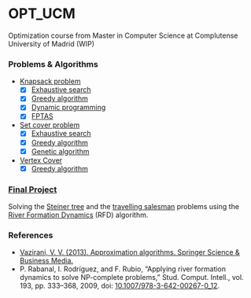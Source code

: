 # OPT_UCM
Optimization course from Master in Computer Science at Complutense University of Madrid (WIP)

### Problems & Algorithms
- [Knapsack problem](https://en.wikipedia.org/wiki/Knapsack_problem)
  - [x] [Exhaustive search](https://en.wikipedia.org/wiki/Brute-force_search)
  - [x] [Greedy algorithm](https://en.wikipedia.org/wiki/Greedy_algorithm)
  - [x] [Dynamic programming](https://en.wikipedia.org/wiki/Dynamic_programming)
  - [x] [FPTAS](https://en.wikipedia.org/wiki/Polynomial-time_approximation_scheme#Deterministic)
- [Set cover problem](https://en.wikipedia.org/wiki/Set_cover_problem)
  - [x] [Exhaustive search](https://en.wikipedia.org/wiki/Brute-force_search)
  - [x] [Greedy algorithm](https://en.wikipedia.org/wiki/Greedy_algorithm)
  - [x] [Genetic algorithm](https://towardsdatascience.com/introduction-to-genetic-algorithms-including-example-code-e396e98d8bf3)
- [Vertex Cover](https://mathworld.wolfram.com/VertexCover.html)
  - [x] [Greedy algorithm](https://en.wikipedia.org/wiki/Vertex_cover#Approximate_evaluation)
<!---- [Minimum Vertex Cover](https://mathworld.wolfram.com/MinimumVertexCover.html) --->

### [Final Project](final_project)
Solving the [Steiner tree](https://en.wikipedia.org/wiki/Steiner_tree_problem) and the [travelling salesman](https://en.wikipedia.org/wiki/Travelling_salesman_problem) problems using the [River Formation Dynamics](https://en.wikipedia.org/wiki/List_of_metaphor-based_metaheuristics#River_formation_dynamics_%28Rabanal%2C_Rodr%C3%ADguez_%26_Rubio%2C_2007%29) (RFD) algorithm.

### References
- [Vazirani, V. V. (2013). Approximation algorithms. Springer Science & Business Media.
](http://didawiki.cli.di.unipi.it/lib/exe/fetch.php/magistraleinformatica/ad/ad_17/vazirani_knapsack.pdf)
- P. Rabanal, I. Rodríguez, and F. Rubio, “Applying river formation dynamics to solve NP-complete problems,” Stud. Comput. Intell., vol. 193, pp. 333–368, 2009, doi: [10.1007/978-3-642-00267-0_12](https://doi.org/10.1007/978-3-642-00267-0_12).
